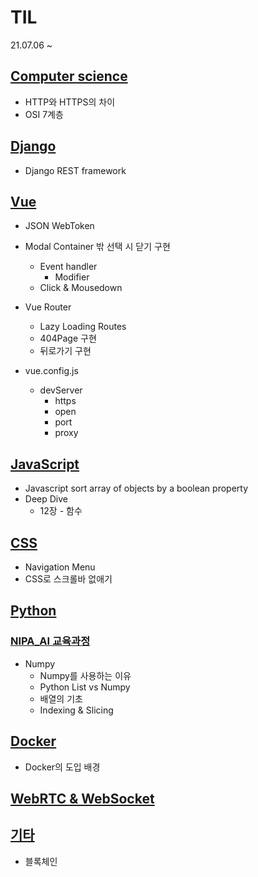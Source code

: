 # TIL
21.07.06 ~ 

## [Computer science](./CS)

- HTTP와 HTTPS의 차이
- OSI 7계층



## [Django](./Django)

- Django REST framework



## [Vue](./Vue)

- JSON WebToken

- Modal Container 밖 선택 시 닫기 구현
  - Event handler
    - Modifier
  - Click & Mousedown

- Vue Router
  - Lazy Loading Routes
  - 404Page 구현
  - 뒤로가기 구현

- vue.config.js
  - devServer
    - https
    - open
    - port
    - proxy



## [JavaScript](./JS)

- Javascript sort array of objects by a boolean property
- Deep Dive
  - 12장 - 함수



## [CSS](./CSS)

- Navigation Menu
- CSS로 스크롤바 없애기



## [Python](./Python)

### [NIPA_AI 교육과정](./Python/NIPA_AI)

- Numpy
  - Numpy를 사용하는 이유
  - Python List vs Numpy
  - 배열의 기초
  - Indexing & Slicing



## [Docker](./Docker)

- Docker의 도입 배경



## [WebRTC & WebSocket](./WebSocket)



## [기타](./etc)

- 블록체인
